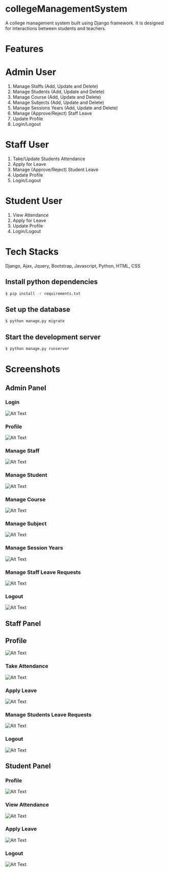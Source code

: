 # collegeManagementSystem
A college management system built using Django framework. It is designed for interactions between students and teachers. 

# Features
# Admin User 
  1. Manage Staffs (Add, Update and Delete)
  2. Manage Students (Add, Update and Delete)
  3. Manage Course (Add, Update and Delete)
  4. Manage Subjects (Add, Update and Delete)
  5. Manage Sessions Years (Add, Update and Delete)
  6. Manage (Approve/Reject) Staff Leave
  7. Update Profile
  8. Login/Logout

# Staff User
  1. Take/Update Students Attendance
  2. Apply for Leave
  3. Manage (Approve/Reject) Student Leave
  4. Update Profile
  5. Login/Logout

# Student User
  1. View Attendance
  2. Apply for Leave
  3. Update Profile
  4. Login/Logout
# Tech Stacks
   Django, Ajax, Jquery, Bootstrap, Javascript, Python, HTML, CSS
   
## Install python dependencies
```bash
$ pip install -r requirements.txt
```
## Set up the database

```bash
$ python manage.py migrate
```

## Start the development server

```bash
$ python manage.py runserver
```

# Screenshots
## Admin Panel

### Login
![Alt Text](https://github.com/empiricinfotech/collegeManagementSystem/assets/135001561/5bf21a2e-16a0-4c5e-a7ba-8c7f82d97ae5)

### Profile
![Alt Text](https://github.com/empiricinfotech/collegeManagementSystem/assets/135001561/447f2fcf-4b3f-44e0-89a0-93d457ef8c34)

### Manage Staff
![Alt Text](https://github.com/empiricinfotech/collegeManagementSystem/assets/135001561/87e53637-f48f-4f97-9d5c-54d23679c4f9)

### Manage Student
![Alt Text](https://github.com/empiricinfotech/collegeManagementSystem/assets/135001561/22ab4a83-0896-467f-807d-8ef6a92de078)

### Manage Course
![Alt Text](https://github.com/empiricinfotech/collegeManagementSystem/assets/135001561/22dd944b-504b-4e71-b8e3-b2407fc97d01)

### Manage Subject
![Alt Text](https://github.com/empiricinfotech/collegeManagementSystem/assets/135001561/337348eb-e073-4d6e-ae58-d8a8b6cd1fc3)

### Manage Session Years
![Alt Text](https://github.com/empiricinfotech/collegeManagementSystem/assets/135001561/028281f6-b1c1-491b-ba71-78b490a40adc)

### Manage Staff Leave Requests
![Alt Text](https://github.com/empiricinfotech/collegeManagementSystem/assets/135001561/2cf0e7f3-0171-4eb2-a25c-7bf89a33ff44)

### Logout
![Alt Text](https://github.com/empiricinfotech/collegeManagementSystem/assets/135001561/31f18a7d-50b7-4862-9e42-6fc7af190fe5)

## Staff Panel
## Profile 
![Alt Text](https://github.com/empiricinfotech/collegeManagementSystem/assets/135001561/1787982e-160f-4ebf-9afe-d9961d09df38)

### Take Attendance
![Alt Text](https://github.com/empiricinfotech/collegeManagementSystem/assets/135001561/5841434a-4d98-48b4-b057-08da094f8488)

### Apply Leave
![Alt Text](https://github.com/empiricinfotech/collegeManagementSystem/assets/135001561/0405ccaa-c95a-4949-ab33-36cba322a91b)

### Manage Students Leave Requests
![Alt Text](https://github.com/empiricinfotech/collegeManagementSystem/assets/135001561/92c83983-d1d6-40c4-913e-22641ff3e479)

### Logout
![Alt Text](https://github.com/empiricinfotech/collegeManagementSystem/assets/135001561/b2d57136-1787-4a36-b83a-723c228891a1)

## Student Panel
### Profile
![Alt Text](https://github.com/empiricinfotech/collegeManagementSystem/assets/135001561/4e0f4e56-50aa-495d-93b4-9674d8d957f2)

### View Attendance
![Alt Text](https://github.com/empiricinfotech/collegeManagementSystem/assets/135001561/c74d9e37-b3a3-49b9-8f35-76643df02c88)

### Apply Leave
![Alt Text](https://github.com/empiricinfotech/collegeManagementSystem/assets/135001561/f25fbf4d-90a4-428a-adab-81e843034b36)

### Logout
![Alt Text](https://github.com/empiricinfotech/collegeManagementSystem/assets/135001561/642dce00-dcfa-40e5-ba73-e0b205b1ac39)
